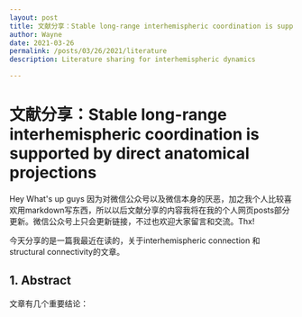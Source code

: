 ```yaml
---
layout: post
title: 文献分享：Stable long-range interhemispheric coordination is supported by direct anatomical projections
author: Wayne
date: 2021-03-26
permalink: /posts/03/26/2021/literature
description: Literature sharing for interhemispheric dynamics

---
```


# 文献分享：Stable long-range interhemispheric coordination is supported by direct anatomical projections

Hey What's up guys 
因为对微信公众号以及微信本身的厌恶，加之我个人比较喜欢用markdown写东西，所以以后文献分享的内容我将在我的个人网页posts部分更新。微信公众号上只会更新链接，不过也欢迎大家留言和交流。Thx!

今天分享的是一篇我最近在读的，关于interhemispheric connection 和 structural connectivity的文章。

## 1. Abstract

文章有几个重要结论：
